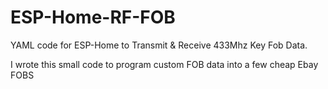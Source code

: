 # ESP-Home-RF-FOB

YAML code for ESP-Home to Transmit & Receive 433Mhz Key Fob Data.

I wrote this small code to program custom FOB data into a few cheap Ebay FOBS


